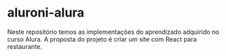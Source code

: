 # aluroni-alura
Neste repositório temos as implementações do aprendizado adquirido no curso Alura. A proposta do projeto é criar um site com React para restaurante.
